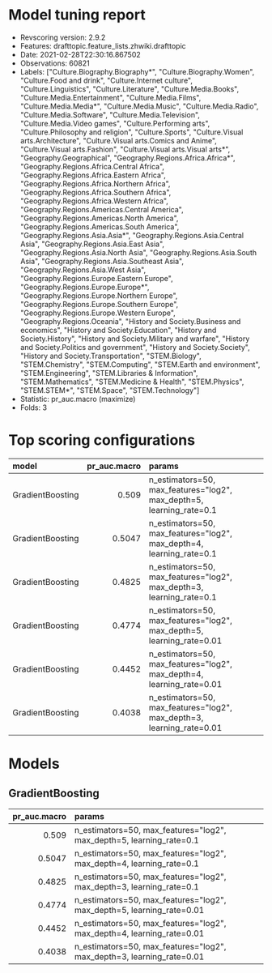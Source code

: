 # Model tuning report
- Revscoring version: 2.9.2
- Features: drafttopic.feature_lists.zhwiki.drafttopic
- Date: 2021-02-28T22:30:16.867502
- Observations: 60821
- Labels: ["Culture.Biography.Biography*", "Culture.Biography.Women", "Culture.Food and drink", "Culture.Internet culture", "Culture.Linguistics", "Culture.Literature", "Culture.Media.Books", "Culture.Media.Entertainment", "Culture.Media.Films", "Culture.Media.Media*", "Culture.Media.Music", "Culture.Media.Radio", "Culture.Media.Software", "Culture.Media.Television", "Culture.Media.Video games", "Culture.Performing arts", "Culture.Philosophy and religion", "Culture.Sports", "Culture.Visual arts.Architecture", "Culture.Visual arts.Comics and Anime", "Culture.Visual arts.Fashion", "Culture.Visual arts.Visual arts*", "Geography.Geographical", "Geography.Regions.Africa.Africa*", "Geography.Regions.Africa.Central Africa", "Geography.Regions.Africa.Eastern Africa", "Geography.Regions.Africa.Northern Africa", "Geography.Regions.Africa.Southern Africa", "Geography.Regions.Africa.Western Africa", "Geography.Regions.Americas.Central America", "Geography.Regions.Americas.North America", "Geography.Regions.Americas.South America", "Geography.Regions.Asia.Asia*", "Geography.Regions.Asia.Central Asia", "Geography.Regions.Asia.East Asia", "Geography.Regions.Asia.North Asia", "Geography.Regions.Asia.South Asia", "Geography.Regions.Asia.Southeast Asia", "Geography.Regions.Asia.West Asia", "Geography.Regions.Europe.Eastern Europe", "Geography.Regions.Europe.Europe*", "Geography.Regions.Europe.Northern Europe", "Geography.Regions.Europe.Southern Europe", "Geography.Regions.Europe.Western Europe", "Geography.Regions.Oceania", "History and Society.Business and economics", "History and Society.Education", "History and Society.History", "History and Society.Military and warfare", "History and Society.Politics and government", "History and Society.Society", "History and Society.Transportation", "STEM.Biology", "STEM.Chemistry", "STEM.Computing", "STEM.Earth and environment", "STEM.Engineering", "STEM.Libraries & Information", "STEM.Mathematics", "STEM.Medicine & Health", "STEM.Physics", "STEM.STEM*", "STEM.Space", "STEM.Technology"]
- Statistic: pr_auc.macro (maximize)
- Folds: 3

# Top scoring configurations
| model            |   pr_auc.macro | params                                                                |
|:-----------------|---------------:|:----------------------------------------------------------------------|
| GradientBoosting |         0.509  | n_estimators=50, max_features="log2", max_depth=5, learning_rate=0.1  |
| GradientBoosting |         0.5047 | n_estimators=50, max_features="log2", max_depth=4, learning_rate=0.1  |
| GradientBoosting |         0.4825 | n_estimators=50, max_features="log2", max_depth=3, learning_rate=0.1  |
| GradientBoosting |         0.4774 | n_estimators=50, max_features="log2", max_depth=5, learning_rate=0.01 |
| GradientBoosting |         0.4452 | n_estimators=50, max_features="log2", max_depth=4, learning_rate=0.01 |
| GradientBoosting |         0.4038 | n_estimators=50, max_features="log2", max_depth=3, learning_rate=0.01 |

# Models
## GradientBoosting
|   pr_auc.macro | params                                                                |
|---------------:|:----------------------------------------------------------------------|
|         0.509  | n_estimators=50, max_features="log2", max_depth=5, learning_rate=0.1  |
|         0.5047 | n_estimators=50, max_features="log2", max_depth=4, learning_rate=0.1  |
|         0.4825 | n_estimators=50, max_features="log2", max_depth=3, learning_rate=0.1  |
|         0.4774 | n_estimators=50, max_features="log2", max_depth=5, learning_rate=0.01 |
|         0.4452 | n_estimators=50, max_features="log2", max_depth=4, learning_rate=0.01 |
|         0.4038 | n_estimators=50, max_features="log2", max_depth=3, learning_rate=0.01 |

